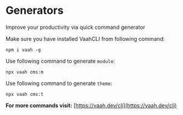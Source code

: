 # Generators

Improve your productivity via quick command generator

Make sure you have installed VaahCLI from following command:

```shell
npm i vaah -g
```


Use following command to generate `module`:

```shell
npx vaah cms:m
```


Use following command to generate `theme`:

```shell
npx vaah cms:t
```

**For more commands visit:** [https://vaah.dev/cli](https://vaah.dev/cli)
